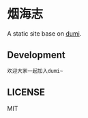 # 烟海志

A static site base on [dumi](https://github.com/umijs/dumi).

## Development

```bash
欢迎大家一起加入dumi~
```

## LICENSE

MIT
